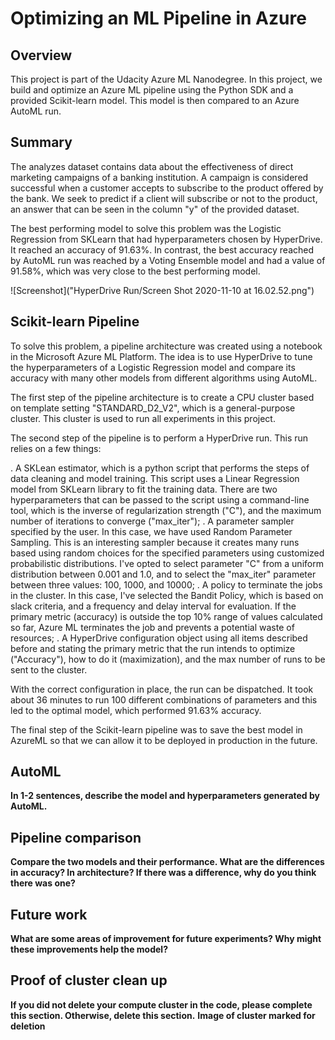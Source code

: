 # Optimizing an ML Pipeline in Azure

## Overview
This project is part of the Udacity Azure ML Nanodegree.
In this project, we build and optimize an Azure ML pipeline using the Python SDK and a provided Scikit-learn model.
This model is then compared to an Azure AutoML run.

## Summary
The analyzes dataset contains data about the effectiveness of direct marketing campaigns of a banking institution. A campaign is considered successful when a customer accepts to subscribe to the product offered by the bank. We seek to predict if a client will subscribe or not to the product, an answer that can be seen in the column "y" of the provided dataset.

The best performing model to solve this problem was the Logistic Regression from SKLearn that had hyperparameters chosen by HyperDrive. It reached an accuracy of 91.63%. In contrast, the best accuracy reached by AutoML run was reached by a Voting Ensemble model and had a value of 91.58%, which was very close to the best performing model.

![Screenshot]("HyperDrive Run/Screen Shot 2020-11-10 at 16.02.52.png")

## Scikit-learn Pipeline

To solve this problem, a pipeline architecture was created using a notebook in the Microsoft Azure ML Platform. The idea is to use HyperDrive to tune the hyperparameters of a Logistic Regression model and compare its accuracy with many other models from different algorithms using AutoML.

The first step of the pipeline architecture is to create a CPU cluster based on template setting "STANDARD_D2_V2", which is a general-purpose cluster. This cluster is used to run all experiments in this project.

The second step of the pipeline is to perform a HyperDrive run. This run relies on a few things:

. A SKLean estimator, which is a python script that performs the steps of data cleaning and model training. This script uses a Linear Regression model from SKLearn library to fit the training data. There are two hyperparameters that can be passed to the script using a command-line tool, which is the inverse of regularization strength ("C"), and the maximum number of iterations to converge ("max_iter");
. A parameter sampler specified by the user. In this case, we have used Random Parameter Sampling. This is an interesting sampler because it creates many runs based using random choices for the specified parameters using customized probabilistic distributions. I've opted to select parameter "C" from a uniform distribution between 0.001 and 1.0, and to select the "max_iter" parameter between three values: 100, 1000, and 10000;
. A policy to terminate the jobs in the cluster. In this case, I've selected the Bandit Policy, which is based on slack criteria, and a frequency and delay interval for evaluation. If the primary metric (accuracy) is outside the top 10% range of values calculated so far, Azure ML terminates the job and prevents a potential waste of resources;
. A HyperDrive configuration object using all items described before and stating the primary metric that the run intends to optimize ("Accuracy"), how to do it (maximization), and the max number of runs to be sent to the cluster.

With the correct configuration in place, the run can be dispatched. It took about 36 minutes to run 100 different combinations of parameters and this led to the optimal model, which performed 91.63% accuracy.

The final step of the Scikit-learn pipeline was to save the best model in AzureML so that we can allow it to be deployed in production in the future.

## AutoML
**In 1-2 sentences, describe the model and hyperparameters generated by AutoML.**

## Pipeline comparison
**Compare the two models and their performance. What are the differences in accuracy? In architecture? If there was a difference, why do you think there was one?**

## Future work
**What are some areas of improvement for future experiments? Why might these improvements help the model?**

## Proof of cluster clean up
**If you did not delete your compute cluster in the code, please complete this section. Otherwise, delete this section.**
**Image of cluster marked for deletion**
